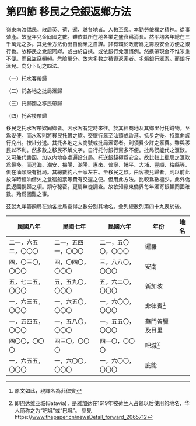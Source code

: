 # 第四節    移民之兌銀返鄉方法

嶺東南渡僑民。散居英、荷、暹、越各地者。人數至衆。本勤勞儉樸之精神。從事殖產。故歴年兌金囘國之數。雖依其所在地各業之盛衰爲消長。然平均各年總在三千萬元之多。其兌金方法仍出自僑衆之自謀。非有賴於政府爲之籌設安全方便之銀行也。故移民之兌銀囘鄕。或由於自携。或依銀行兌滙慣例。然携帶現金不惟笨重不便。而且盜竊頻頻。危險萬分。故大多數之積資返家者。多賴銀行滙寄。而銀行滙兌。向分下記之四法。

（一）托水客帶歸

（二）託各地之批局滙歸

（三）托歸國之移民帶歸

（四）托客棧帶歸

移民之托水客帶欵囘鄕者。因水客有定時來往。於其經商地及其鄕里付托錢物。至爲妥便。而水客則將移民托帶之欵。交銀行滙至汕頭或香港。抵步之後。持單向該行兌出。按址分送。其托各地之大商號或批局滙寄者。則須費少許之滙費。雖與移民以不利。然多數之移民不解文字。自行托付銀行實多不便。批局旣能代之滙欵。又可兼代書函。加以内地各處遍設分局。托送銀錢極爲安全。故比較上批局之滙欵爲最多。而澄海、潮安、揭陽、潮陽、惠來、普寧、饒平、大埔、豐順、梅縣等。俱在汕頭設有批局。其總數約六十家左右。至移民之欵。由客棧兌歸者。則以前此放洋時經汕借欠之食宿船票等費有交還之便。但用此方法。比較爲數極少。此外僑民返國携歸之項。類守秘密。更屬無從調查。故欲知嶺東僑界毎年滙寄銀額囘國確數。殆爲困難之事。

茲就九年籌餉局在汕各批局查得之數分別其地名。彙列總數列第四十九表於後。

| 民國八年             | 民國七年             | 民國六年             | 年份           | 地名 |
|----------------------|----------------------|----------------------|----------------|------|
| 二一，六五二，〇〇〇 | 二一，五四一，〇〇〇 | 二一，五〇〇，〇〇〇 | 暹羅           |      |
| 四，〇三〇，〇〇〇   | 四，〇四〇，〇〇〇   | 三，八八〇，〇〇〇   | 安南           |      |
| 五，七二五，〇〇〇   | 五，五九〇，〇〇〇   | 五，六二〇，〇〇〇   | 新加坡         |      |
| 一，六三五，〇〇〇   | 一，六五〇，〇〇〇   | 一，六〇〇，〇〇〇   | 非律賓[^1]    |      |
| 一，五四五，〇〇〇   | 一，五八〇，〇〇〇   | 一，五五〇，〇〇〇   | 蘇門答臘及日里 |      |
| 四〇〇，〇〇〇       | 四三〇，〇〇〇       | 四一〇，〇〇〇       | 吧城[^2]      |      |
| 一，六五五，〇〇〇   | 一，六〇〇，〇〇〇   | 一，六〇〇，〇〇〇   | 庇能           |      ||

[^1]: 原文如此，現譯名為菲律賓

[^2]: 即巴达维亚城(Batavia)，是雅加达在1619年被荷兰人占领以后使用的地名，华人简称之为“吧城”或“巴城”。
參見https://www.thepaper.cn/newsDetail_forward_2065712
